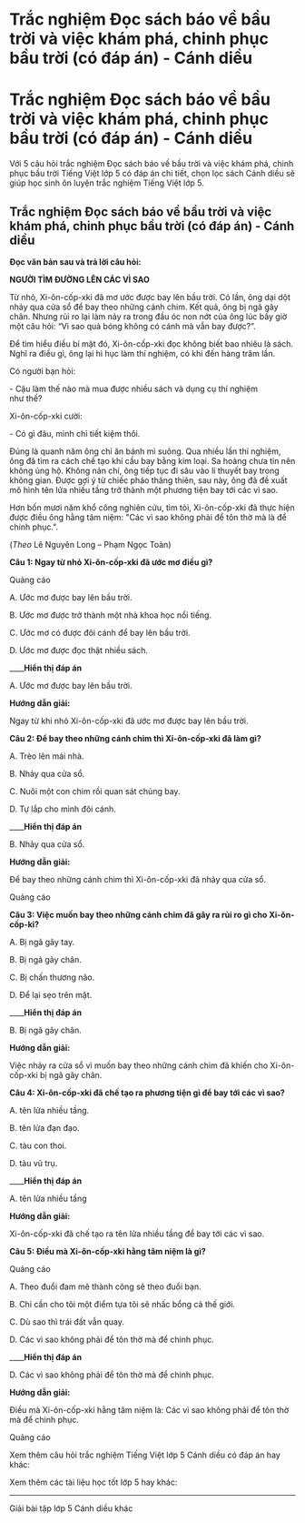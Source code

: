 # Trắc nghiệm Đọc sách báo về bầu trời và việc khám phá, chinh phục bầu trời (có đáp án) - Cánh diều

# Trắc nghiệm Đọc sách báo về bầu trời và việc khám phá, chinh phục bầu trời (có đáp án) - Cánh diều

Với 5 câu hỏi trắc nghiệm Đọc sách báo về bầu trời và việc khám phá, chinh phục bầu trời Tiếng Việt lớp 5 có đáp án chi tiết, chọn lọc sách Cánh diều sẽ giúp học sinh ôn luyện trắc nghiệm Tiếng Việt lớp 5.

## Trắc nghiệm Đọc sách báo về bầu trời và việc khám phá, chinh phục bầu trời (có đáp án) - Cánh diều

**Đọc văn bản sau và trả lời câu hỏi:**

**NGƯỜI TÌM ĐƯỜNG LÊN CÁC VÌ SAO**

Từ nhỏ, Xi-ôn-cốp-xki đã mơ ước được bay lên bầu trời. Có lần, ông dại dột nhảy qua cửa sổ để bay theo những cánh chim. Kết quả, ông bị ngã gãy chân. Nhưng rủi ro lại làm nảy ra trong đầu óc non nớt của ông lúc bấy giờ một câu hỏi: “Vì sao quả bóng không có cánh mà vẫn bay được?”.

Để tìm hiểu điều bí mật đó, Xi-ôn-cốp-xki đọc không biết bao nhiêu là sách. Nghĩ ra điều gì, ông lại hì hục làm thí nghiệm, có khi đến hàng trăm lần.

Có người bạn hỏi:

\- Cậu làm thế nào mà mua được nhiều sách và dụng cụ thí nghiệm  
như thế?

Xi-ôn-cốp-xki cười:

\- Có gì đâu, mình chỉ tiết kiệm thôi.

Đúng là quanh năm ông chỉ ăn bánh mì suông. Qua nhiều lần thí nghiệm, ông đã tìm ra cách chế tạo khí cầu bay bằng kim loại. Sa hoàng chưa tin nên không ủng hộ. Không nản chí, ông tiếp tục đi sâu vào lí thuyết bay trong không gian. Được gợi ý từ chiếc pháo thăng thiên, sau này, ông đã đề xuất mô hình tên lửa nhiều tầng trở thành một phương tiện bay tới các vì sao.

Hơn bốn mươi năm khổ công nghiên cứu, tìm tòi, Xi-ôn-cốp-xki đã thực hiện được điều ông hằng tâm niệm: "Các vì sao không phải để tôn thờ mà là để chinh phục.".

(_Theo_ Lê Nguyên Long – Phạm Ngọc Toàn)

**Câu 1: Ngay từ nhỏ Xi-ôn-cốp-xki đã ước mơ điều gì?**

Quảng cáo

A. Ước mơ được bay lên bầu trời.

B. Ước mơ được trở thành một nhà khoa học nổi tiếng.

C. Ước mơ có được đôi cánh để bay lên bầu trời.

D. Ước mơ được đọc thật nhiều sách.

____**Hiển thị đáp án**

A. Ước mơ được bay lên bầu trời.

**Hướng dẫn giải:**

Ngay từ khi nhỏ Xi-ôn-cốp-xki đã ước mơ được bay lên bầu trời.

**Câu 2: Để bay theo những cánh chim thì Xi-ôn-cốp-xki đã làm gì?**

A. Trèo lên mái nhà.

B. Nhảy qua cửa sổ.

C. Nuôi một con chim rồi quan sát chúng bay.

D. Tự lắp cho mình đôi cánh.

____**Hiển thị đáp án**

B. Nhảy qua cửa sổ.

**Hướng dẫn giải:**

Để bay theo những cánh chim thì Xi-ôn-cốp-xki đã nhảy qua cửa sổ.

Quảng cáo

**Câu 3: Việc muốn bay theo những cánh chim đã gây ra rủi ro gì cho Xi-ôn-cốp-ki?**

A. Bị ngã gãy tay.

B. Bị ngã gãy chân.

C. Bị chấn thương não.

D. Để lại sẹo trên mặt.

____**Hiển thị đáp án**

B. Bị ngã gãy chân.

**Hướng dẫn giải:**

Việc nhảy ra cửa sổ vì muốn bay theo những cánh chim đã khiến cho Xi-ôn-cốp-xki bị ngã gãy chân.

**Câu 4: Xi-ôn-cốp-xki đã chế tạo ra phương tiện gì để bay tới các vì sao?**

A. tên lửa nhiều tầng.

B. tên lửa đạn đạo.

C. tàu con thoi.

D. tàu vũ trụ.

____**Hiển thị đáp án**

A. tên lửa nhiều tầng

**Hướng dẫn giải:**

Xi-ôn-cốp-xki đã chế tạo ra tên lửa nhiều tầng để bay tới các vì sao.

**Câu 5: Điều mà Xi-ôn-cốp-xki hằng tâm niệm là gì?**

Quảng cáo

A. Theo đuổi đam mê thành công sẽ theo đuổi bạn.

B. Chỉ cần cho tôi một điểm tựa tôi sẽ nhấc bổng cả thế giới.

C. Dù sao thì trái đất vẫn quay.

D. Các vì sao không phải để tôn thờ mà để chinh phục.

____**Hiển thị đáp án**

D. Các vì sao không phải để tôn thờ mà để chinh phục.

**Hướng dẫn giải:**

Điều mà Xi-ôn-cốp-xki hằng tâm niệm là: Các vì sao không phải để tôn thờ mà để chinh phục.

Quảng cáo

Xem thêm câu hỏi trắc nghiệm Tiếng Việt lớp 5 Cánh diều có đáp án hay khác:

Xem thêm các tài liệu học tốt lớp 5 hay khác:

* * *

Giải bài tập lớp 5 Cánh diều khác
